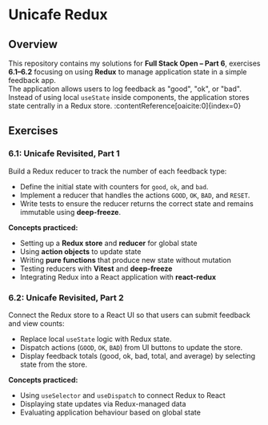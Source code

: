 # Unicafe Redux  

## Overview  

This repository contains my solutions for **Full Stack Open – Part 6**, exercises **6.1–6.2** focusing on using **Redux** to manage application state in a simple feedback app.  
The application allows users to log feedback as "good", "ok", or "bad". Instead of using local `useState` inside components, the application stores state centrally in a Redux store. :contentReference[oaicite:0]{index=0}

## Exercises  

### 6.1: Unicafe Revisited, Part 1  

Build a Redux reducer to track the number of each feedback type:

- Define the initial state with counters for `good`, `ok`, and `bad`.  
- Implement a reducer that handles the actions `GOOD`, `OK`, `BAD`, and `RESET`.  
- Write tests to ensure the reducer returns the correct state and remains immutable using **deep-freeze**.  

**Concepts practiced:**  

- Setting up a **Redux store** and **reducer** for global state  
- Using **action objects** to update state  
- Writing **pure functions** that produce new state without mutation  
- Testing reducers with **Vitest** and **deep-freeze**  
- Integrating Redux into a React application with **react-redux**  

### 6.2: Unicafe Revisited, Part 2  

Connect the Redux store to a React UI so that users can submit feedback and view counts:

- Replace local `useState` logic with Redux state.  
- Dispatch actions (`GOOD`, `OK`, `BAD`) from UI buttons to update the store.  
- Display feedback totals (good, ok, bad, total, and average) by selecting state from the store.  

**Concepts practiced:**  

- Using `useSelector` and `useDispatch` to connect Redux to React  
- Displaying state updates via Redux-managed data  
- Evaluating application behaviour based on global state  
